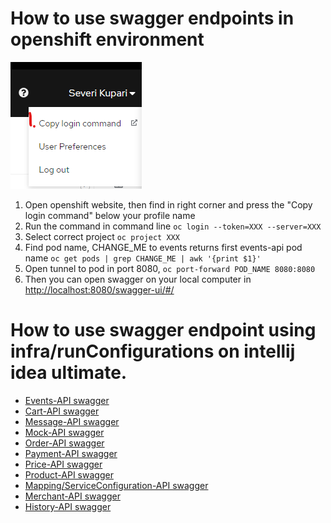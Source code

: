 # How to use swagger endpoints in openshift environment

![img.png](img.png)
1. Open openshift website, then find in right corner and press the "Copy login command" below your profile name 
2. Run the command in command line `oc login --token=XXX --server=XXX`
3. Select correct project `oc project XXX`
4. Find pod name, CHANGE_ME to events returns first events-api pod name `oc get pods | grep CHANGE_ME | awk '{print $1}'`
5. Open tunnel to pod in port 8080, `oc port-forward POD_NAME 8080:8080`
6. Then you can open swagger on your local computer in [http://localhost:8080/swagger-ui/#/](http://localhost:8080/swagger-ui/#/) 

# How to use swagger endpoint using infra/runConfigurations on intellij idea ultimate.

* [Events-API swagger](http://localhost:8080/swagger-ui/#/)
* [Cart-API swagger](http://localhost:8180/swagger-ui/#/)
* [Message-API swagger](http://localhost:8181/swagger-ui/#/)
* [Mock-API swagger](http://localhost:8182/swagger-ui/#/)
* [Order-API swagger](http://localhost:8183/swagger-ui/#/)
* [Payment-API swagger](http://localhost:8184/swagger-ui/#/)
* [Price-API swagger](http://localhost:8185/swagger-ui/#/)
* [Product-API swagger](http://localhost:8186/swagger-ui/#/)
* [Mapping/ServiceConfiguration-API swagger](http://localhost:8187/swagger-ui/#/)
* [Merchant-API swagger](http://localhost:8188/swagger-ui/#/)
* [History-API swagger](http://localhost:8189/swagger-ui/#/)
